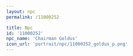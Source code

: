 ```yaml
---
layout: npc
permalink: /11000252

title: Npc
id: '11000252'
npc_name: 'Chairman Goldus'
icon_url: 'portrait/npc/11000252_goldus_p.png'
---
```

